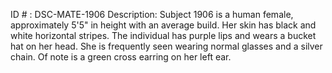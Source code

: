 ID # : DSC-MATE-1906
Description: Subject 1906 is a human female, approximately 5'5" in height with an average build. Her skin has black and white horizontal stripes. The individual has purple lips and wears a bucket hat on her head. She is frequently seen wearing normal glasses and a silver chain. Of note is a green cross earring on her left ear.